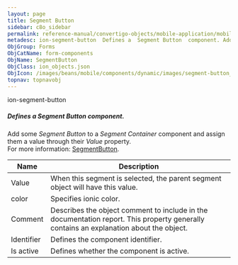 ```yaml
---
layout: page
title: Segment Button
sidebar: c8o_sidebar
permalink: reference-manual/convertigo-objects/mobile-application/mobile-components/form-components/segment-button/
metadesc: ion-segment-button  Defines a  Segment Button  component. Add some  Segment Button  to a  Segment Container  component and assign them a value through
ObjGroup: Forms
ObjCatName: form-components
ObjName: SegmentButton
ObjClass: ion_objects.json
ObjIcon: /images/beans/mobile/components/dynamic/images/segment-button_color_32x32.png
topnav: topnavobj
---
```

ion-segment-button<br/>

##### Defines a <i>Segment Button</i> component.<br/>
Add some <i>Segment Button</i> to a <i>Segment Container</i> component and assign them a value through their <i>Value</i> property.<br/>
For more information: <a href='https://ionicframework.com/docs/v3/api/components/segment/SegmentButton/'>SegmentButton</a>.

Name | Description 
--- | ---
Value | When this segment is selected, the parent segment object will have this value.
color | Specifies ionic color.
Comment | Describes the object comment to include in the documentation report.  This property generally contains an explanation about the object. 
Identifier | Defines the component identifier.  
Is active | Defines whether the component is active. 

